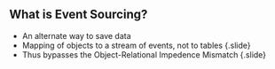 ## What is Event Sourcing?

- An alternate way to save data 
- Mapping of objects to a stream of events, not to tables 
{.slide}
- Thus bypasses the Object-Relational Impedence Mismatch 
{.slide}